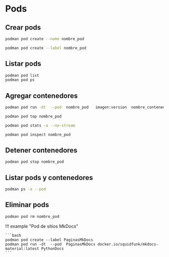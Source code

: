 # Pods


## Crear pods


```bash 
podman pod create --name nombre_pod
```


```bash 
podman pod create --label nombre_pod
```


## Listar pods



```bash 
podman pod list
podman pod ps 
```



## Agregar contenedores

```bash 
podman pod run -dt  --pod  nombre_pod   imagen:version  nombre_contenedor
```




```bash 
podman pod top nombre_pod
```

```bash 
podman pod stats -a --no-stream
```

```bash 
podman pod inspect nombre_pod
```


## Detener contenedores

```bash 
podman pod stop nombre_pod
```


## Listar pods y contenedores

```bash 
podman ps -a --pod
```



## Eliminar pods


```bash 
podman pod rm nombre_pod
```










!!! example "Pod de sitios MkDocs"

    ```bash 
    podman pod create --label PaginasMkDocs
    podman pod run -dt  --pod  PaginasMkDocs docker.io/squidfunk/mkdocs-material:latest PythonDocs
    ```